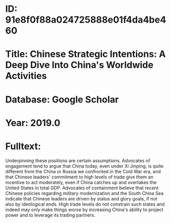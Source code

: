 # ID: 91e8f0f88a024725888e01f4da4be460
# Title: Chinese Strategic Intentions: A Deep Dive Into China's Worldwide Activities
# Database: Google Scholar
# Year: 2019.0
# Fulltext:
Underpinning these positions are certain assumptions.
Advocates of engagement tend to argue that China today, even under Xi Jinping, is quite different from the China or Russia we confronted in the Cold War era, and that Chinese leaders' commitment to high levels of trade give them an incentive to act moderately, even if China catches up and overtakes the United States in total GDP.
Advocates of containment believe that recent Chinese policies regarding military modernization and the South China Sea indicate that Chinese leaders are driven by status and glory goals, if not also by ideological ends.
High trade levels do not constrain such states and indeed may only make things worse by increasing China's ability to project power and to leverage its trading partners.